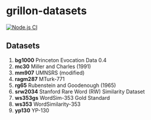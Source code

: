 
# grillon-datasets

[![Node.js CI](https://github.com/andrefs/grillo-datasets/actions/workflows/node.js.yml/badge.svg)](https://github.com/andrefs/grillo-datasets/actions/workflows/node.js.yml)

## Datasets


1. **bg1000** Princeton Evocation Data 0.4
1. **mc30** Miller and Charles (1991)
1. **mm907** UMNSRS (modified)
1. **ragm287** MTurk-771
1. **rg65** Rubenstein and Goodenough (1965)
1. **srw2034** Stanford Rare Word (RW) Similarity Dataset
1. **ws353gs** WordSim-353 Gold Standard
1. **ws353** WordSimilarity-353
1. **yp130** YP-130

